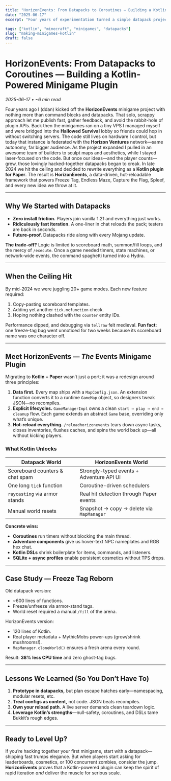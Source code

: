 ```yaml
---
title: "HorizonEvents: From Datapacks to Coroutines — Building a Kotlin-Powered Minigame Plugin"
date: "2025-06-17"
excerpt: "Four years of experimentation turned a simple datapack project into a Kotlin plugin powering HorizonEvents."

tags: ["kotlin", "minecraft", "minigames", "datapacks"]
slug: "making-minigames-kotlin"
draft: false
---
```


# HorizonEvents: From Datapacks to Coroutines — Building a Kotlin-Powered Minigame Plugin

*2025-06-17 • ~6 min read*

Four years ago I (ddan) kicked off the **HorizonEvents** minigame project with nothing more than command blocks and datapacks. That solo, scrappy approach let me publish fast, gather feedback, and avoid the rabbit-hole of plugin APIs. Back then the minigames ran on a tiny VPS I managed myself and were bridged into the **Hallowed Survival** lobby so friends could hop in without switching servers. The code still lives on hardware I control, but today that instance is federated with the **Horizon Ventures** network—same autonomy, far bigger audience. As the project expanded I pulled in an awesome team of builders to sculpt maps and aesthetics, while I stayed laser-focused on the code. But once our ideas—and the player counts—grew, those lovingly hacked-together datapacks began to creak. In late 2024 we hit the ceiling and decided to rewrite everything as a **Kotlin plugin for Paper**. The result is **HorizonEvents**, a data-driven, hot-reloadable framework that powers Freeze Tag, Endless Maze, Capture the Flag, Spleef, and every new idea we throw at it.

---

## Why We Started with Datapacks

* **Zero install friction.** Players join vanilla 1.21 and everything just works.
* **Ridiculously fast iteration.** A one-liner in chat reloads the pack; testers are back in seconds.
* **Future-proof.** Datapacks ride along with every Mojang update.

**The trade-off?** Logic is limited to scoreboard math, summon/fill loops, and the mercy of `/execute`. Once a game needed timers, state machines, or network-wide events, the command spaghetti turned into a Hydra.

---

## When the Ceiling Hit

By mid-2024 we were juggling 20+ game modes. Each new feature required:

1. Copy-pasting scoreboard templates.
2. Adding yet another `tick.mcfunction` check.
3. Hoping nothing clashed with the `counter` entity IDs.

Performance dipped, and debugging via `tellraw` felt medieval. **Fun fact:** one freeze-tag bug went unnoticed for two weeks because its scoreboard name was one character off.

---

## Meet HorizonEvents — *The* Events Minigame Plugin

Migrating to **Kotlin + Paper** wasn’t just a port; it was a redesign around three principles:

1. **Data first.** Every map ships with a `MapConfig.json`. An extension function converts it to a runtime `GameMap` object, so designers tweak JSON—no recompiles.
2. **Explicit lifecycles.** `GameManagerImpl` owns a clean `start → play → end → cleanup` flow. Each game extends an abstract `Game` base, overriding only what’s unique.
3. **Hot-reload everything.** `/reloadhorizonevents` tears down async tasks, closes inventories, flushes caches, and spins the world back up—all without kicking players.

### What Kotlin Unlocks

| Datapack World                  | HorizonEvents World                       |
| ------------------------------- | ----------------------------------------- |
| Scoreboard counters & chat spam | Strongly-typed events + Adventure API UI  |
| One long `tick` function        | Coroutine-driven schedulers               |
| `raycasting` via armor stands   | Real hit detection through Paper events   |
| Manual world resets             | Snapshot → copy → delete via `MapManager` |

**Concrete wins:**

* **Coroutines** run timers without blocking the main thread.
* **Adventure components** give us hover-text NPC nameplates and RGB hex chat.
* **Kotlin DSLs** shrink boilerplate for items, commands, and listeners.
* **SQLite + async profiles** enable persistent cosmetics without TPS drops.

---

## Case Study — Freeze Tag Reborn

Old datapack version:

* ~600 lines of functions.
* Freeze/unfreeze via armor-stand tags.
* World reset required a manual `/fill` of the arena.

HorizonEvents version:

* 120 lines of Kotlin.
* Real player metadata + MythicMobs power-ups (grow/shrink mushrooms!).
* `MapManager.cloneWorld()` ensures a fresh arena every round.

Result: **38% less CPU time** and zero ghost-tag bugs.

---

## Lessons We Learned (So You Don’t Have To)

1. **Prototype in datapacks,** but plan escape hatches early—namespacing, modular resets, etc.
2. **Treat configs as content,** not code. JSON beats recompiles.
3. **Own your reload path.** A live server demands clean teardown logic.
4. **Leverage Kotlin’s strengths**—null-safety, coroutines, and DSLs tame Bukkit’s rough edges.

---

## Ready to Level Up?

If you’re hacking together your first minigame, start with a datapack—shipping fast trumps elegance. But when players start asking for leaderboards, cosmetics, or 100 concurrent zombies, consider the jump. **HorizonEvents** proves that a Kotlin-powered plugin can keep the spirit of rapid iteration *and* deliver the muscle for serious scale.


